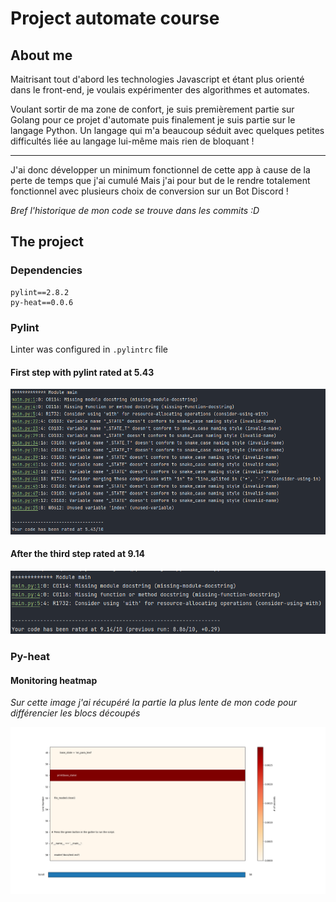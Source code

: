 # Project automate course

## About me

Maitrisant tout d'abord les technologies Javascript et étant plus orienté dans le front-end,
je voulais expérimenter des algorithmes et automates.

Voulant sortir de ma zone de confort, je suis premièrement partie sur Golang pour ce projet d'automate
puis finalement je suis partie sur le langage Python. Un langage qui m'a beaucoup séduit avec quelques
petites difficultés liée au langage lui-même mais rien de bloquant !

---

J'ai donc développer un minimum fonctionnel de cette app à cause de la perte de temps que j'ai cumulé
Mais j'ai pour but de le rendre totalement fonctionnel avec plusieurs choix de conversion
sur un Bot Discord !

*Bref l'historique de mon code se trouve dans les commits :D*

## The project

### Dependencies

```
pylint==2.8.2
py-heat==0.0.6
```

### Pylint

Linter was configured in `.pylintrc` file

#### First step with pylint rated at 5.43

![plot](img/first-step.png)

#### After the third step rated at 9.14

![plot3](img/third-step.png)

### Py-heat

#### Monitoring heatmap

*Sur cette image j'ai récupéré la partie la plus lente de mon code pour différencier
les blocs découpés*

![plot1](img/Figure_1.png)